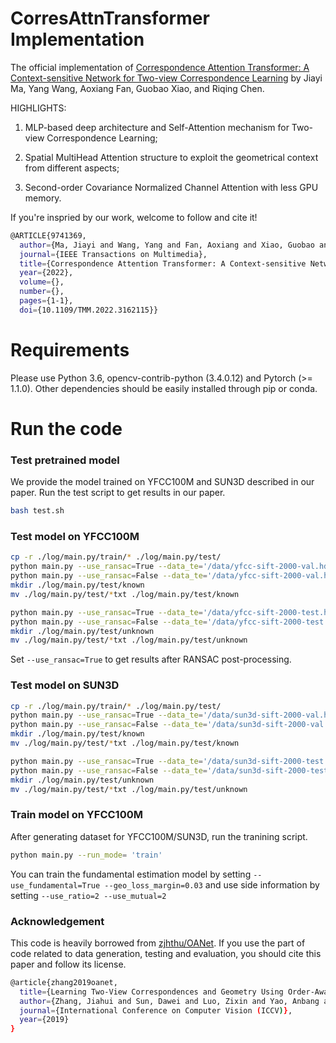 # CorresAttnTransformer Implementation
The official implementation of [Correspondence Attention Transformer: A Context-sensitive Network for Two-view Correspondence Learning](https://ieeexplore.ieee.org/document/9741369) by Jiayi Ma, Yang Wang, Aoxiang Fan, Guobao Xiao, and Riqing Chen.

HIGHLIGHTS:

1) MLP-based deep architecture and Self-Attention mechanism for Two-view Correspondence Learning;

2) Spatial MultiHead Attention structure to exploit the geometrical context from different aspects; 

3) Second-order Covariance Normalized Channel Attention with less GPU memory.
     
If you're inspried by our work, welcome to follow and cite it!
```bash
@ARTICLE{9741369,
  author={Ma, Jiayi and Wang, Yang and Fan, Aoxiang and Xiao, Guobao and Chen, Riqing},
  journal={IEEE Transactions on Multimedia}, 
  title={Correspondence Attention Transformer: A Context-sensitive Network for Two-view Correspondence Learning}, 
  year={2022},
  volume={},
  number={},
  pages={1-1},
  doi={10.1109/TMM.2022.3162115}}
```


# Requirements
Please use Python 3.6, opencv-contrib-python (3.4.0.12) and Pytorch (>= 1.1.0). Other dependencies should be easily installed through pip or conda.

# Run the code
### Test pretrained model

We provide the model trained on YFCC100M and SUN3D described in our paper. Run the test script to get results in our paper.
```bash
bash test.sh
```

### Test model on YFCC100M
```bash
cp -r ./log/main.py/train/* ./log/main.py/test/
python main.py --use_ransac=True --data_te='/data/yfcc-sift-2000-val.hdf5' --run_mode='test'
python main.py --use_ransac=False --data_te='/data/yfcc-sift-2000-val.hdf5' --run_mode='test'
mkdir ./log/main.py/test/known
mv ./log/main.py/test/*txt ./log/main.py/test/known

python main.py --use_ransac=True --data_te='/data/yfcc-sift-2000-test.hdf5' --run_mode='test'
python main.py --use_ransac=False --data_te='/data/yfcc-sift-2000-test.hdf5' --run_mode='test'
mkdir ./log/main.py/test/unknown
mv ./log/main.py/test/*txt ./log/main.py/test/unknown
```
Set `--use_ransac=True` to get results after RANSAC post-processing.

### Test model on SUN3D
```bash
cp -r ./log/main.py/train/* ./log/main.py/test/
python main.py --use_ransac=True --data_te='/data/sun3d-sift-2000-val.hdf5' --run_mode='test'
python main.py --use_ransac=False --data_te='/data/sun3d-sift-2000-val.hdf5' --run_mode='test'
mkdir ./log/main.py/test/known
mv ./log/main.py/test/*txt ./log/main.py/test/known

python main.py --use_ransac=True --data_te='/data/sun3d-sift-2000-test.hdf5' --run_mode='test'
python main.py --use_ransac=False --data_te='/data/sun3d-sift-2000-test.hdf5' --run_mode='test'
mkdir ./log/main.py/test/unknown
mv ./log/main.py/test/*txt ./log/main.py/test/unknown
```


### Train model on YFCC100M

After generating dataset for YFCC100M/SUN3D, run the tranining script.
```bash
python main.py --run_mode= 'train'
```

You can train the fundamental estimation model by setting `--use_fundamental=True --geo_loss_margin=0.03` and use side information by setting `--use_ratio=2 --use_mutual=2`

### Acknowledgement
This code is heavily borrowed from [zjhthu/OANet](https://github.com/zjhthu/OANet). If you use the part of code related to data generation, testing and evaluation, you should cite this paper and follow its license.
```bash
@article{zhang2019oanet,
  title={Learning Two-View Correspondences and Geometry Using Order-Aware Network},
  author={Zhang, Jiahui and Sun, Dawei and Luo, Zixin and Yao, Anbang and Zhou, Lei and Shen, Tianwei and Chen, Yurong and Quan, Long and Liao, Hongen},
  journal={International Conference on Computer Vision (ICCV)},
  year={2019}
}
```
